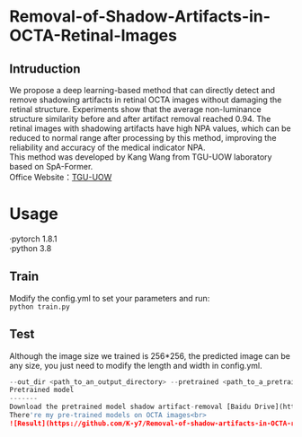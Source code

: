 # Removal-of-Shadow-Artifacts-in-OCTA-Retinal-Images
## Intruduction
We propose a deep learning-based method that can directly detect and remove shadowing artifacts in retinal OCTA images without damaging the retinal structure. Experiments show that the average non-luminance structure similarity before and after artifact removal reached 0.94. The retinal images with shadowing artifacts have high NPA values, which can be reduced to normal range after processing by this method, improving the reliability and accuracy of the medical indicator NPA.<br>
This method was developed by Kang Wang from TGU-UOW laboratory based on SpA-Former.<br>
Office Website：[TGU-UOW](http://tgu-uow.gitee.io/)
# Usage
·pytorch 1.8.1<br>
·python 3.8
## Train
Modify the config.yml to set your parameters and run:<br>
```python train.py``` 
## Test
Although the image size we trained is 256*256, the predicted image can be any size, you just need to modify the length and width in config.yml. <br>
```python predict.py --config <path_to_config.yml_in_the_out_dir> --test_dir <path_to_a_directory_stored_test_data> 
--out_dir <path_to_an_output_directory> --pretrained <path_to_a_pretrained_model> --cuda```
Pretrained model
-------
Download the pretrained model shadow artifact-removal [Baidu Drive](https://pan.baidu.com/s/1Vh4FiW_cUK_0mXauz1mZsA) extract code：epzo  
There're my pre-trained models on OCTA images<br>
![Result](https://github.com/K-y7/Removal-of-shadow-artifacts-in-OCTA-retinal-images/blob/master/imgs/result.png)
